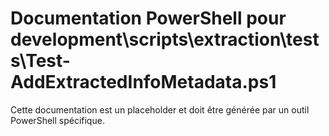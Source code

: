 # Documentation PowerShell pour development\scripts\extraction\tests\Test-AddExtractedInfoMetadata.ps1

Cette documentation est un placeholder et doit être générée par un outil PowerShell spécifique.
